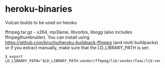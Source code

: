 heroku-binaries
===============
Vulcan builds to be used on heroku

ffmpeg.tar.gz - x264, mp3lame, libvorbis, libogg (also includes ffmpegthumbnailer). You can install using https://github.com/bruchu/heroku-buildpack-ffmpeg (and multi buildpacks) or if you extract manually, make sure that the LD_LIBRARY_PATH is set:

    $ export LD_LIBRARY_PATH="$LD_LIBRARY_PATH:vendor/ffmpeg/lib:vendor/faac/lib:vendor/libogg/lib:vendor/libvorbis/lib:vendor/mp3lame/lib:vendor/x264/lib"
